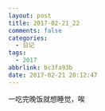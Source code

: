```yaml
---
layout: post
title: 2017-02-21_22
comments: false
categories:
  - 日记
tags:
  - 2017
abbrlink: bc3fa93b
date: 2017-02-21 20:12:47
---
```


一吃完晚饭就想睡觉，唉

